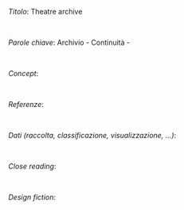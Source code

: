 *Titolo*: Theatre archive 

<br>

*Parole chiave*: Archivio - Continuità - 

<br>

*Concept*: 

<br>

*Referenze*: 

<br>

*Dati (raccolta, classificazione, visualizzazione, …)*: 

<br>

*Close reading*: 

<br>

*Design fiction*: 

